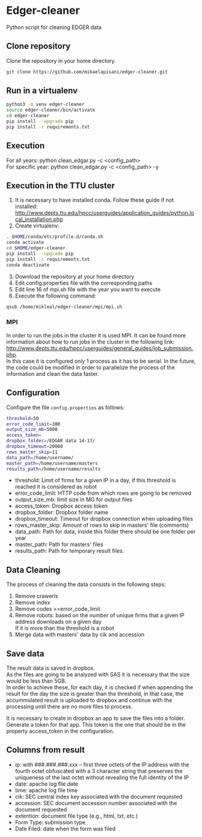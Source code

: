 # Edger-cleaner
Python script for cleaning EDGER data

## Clone repository
Clone the repository in your home directory.  
```bash
git clone https://github.com/mikaelapisani/edger-cleaner.git
```

## Run in a virtualenv
```bash
python3 -m venv edger-cleaner
source edger-cleaner/bin/activate
cd edger-cleaner 
pip install --upgrade pip
pip install -r requirements.txt
```
## Execution
For all years: python clean_edgar.py -c <config_path>    
For specific year: python clean_edgar.py -c <config_path> -y <year>    

## Execution in the TTU cluster
1. It is necessary to have installed conda. 
   Follow these guide if not installed: http://www.depts.ttu.edu/hpcc/userguides/application_guides/python.local_installation.php
2. Create virtualenv:    
```bash
. $HOME/conda/etc/profile.d/conda.sh
conda activate
cd $HOME/edger-cleaner
pip install --upgrade pip
pip install -r requirements.txt
conda deactivate
```

3. Download the repository at your home directory
4. Edit config.properties file with the corresponding paths
4. Edit line 16 of mpi.sh file with the year you want to execute
5. Execute the following command:        
```bash
qsub /home/mikleal/edger-cleaner/mpi/mpi.sh
```

### MPI
In order to run the jobs in the cluster it is used MPI. It can be found more information about how to run jobs in the cluster in the following link: http://www.depts.ttu.edu/hpcc/userguides/general_guides/job_submission.php.      
In this case it is configured only 1 process as it has to be serial.  In the future, the code could be modified in order to parallelize the process of the information and clean the data faster.   

## Configuration

Configure the file ``config.properties`` as follows:         

```bash
threshold=50
error_code_limit=300
output_size_mb=5000
access_token=
dropbox_folder=/EDGAR data 14-17/
dropbox_timeout=20000
rows_master_skip=11
data_path=/home/username/
master_path=/home/username/masters
results_path=/home/username/results
```

- threshold:         Limit of firms for a given IP in a day, if this threshold is reached it is considered as robot
- error_code_limit:  HTTP code from which rows are going to be removed 
- output_size_mb:    limit size in MG for output files
- access_token:      Dropbox access token   
- dropbox_folder:    Dropbox folder name
- dropbox_timeout:   Timeout for dropbox connection when uploading files   
- rows_master_skip:  Amount of rows to skip in masters' file (comments)   
- data_path:         Path for data, inside this folder there should be one folder per year     
- master_path:       Path for masters' files   
- results_path:      Path for temporary result files.       


## Data Cleaning
The process of cleaning the data consists in the following steps:  

1. Remove crawerls     
2. Remove index   
3. Remove codes >=error_code_limit   
4. Remove robots:  based on the number of unique firms that a given IP address downloads on a given day    
                   If it is more than the threshold is a robot   
5. Merge data with masters' data by cik and accession   

## Save data
The result data is saved in dropbox.     
As the files are going to be analyzed with SAS it is necessary that the size would be less than 5GB.   
In order to achieve these, for each day, it is checked if when appending the result for the day the size is greater than the threshold, in that case, the accummulated result is uploaded to dropbox and continue with the processing until there are no more files to process.   

It is necessary to create in dropbox an app to save the files into a folder. Generate a token for that app.
This token is the one that should be in the property access_token in the configuration.

## Columns from result
- ip: with ###.###.###.xxx – first three octets of the IP address with the fourth octet obfuscated with a 3 character string that preserves the uniqueness of the last octet without revealing the full identity of the IP
- date: apache log file date
- time: apache log file time
- cik: SEC central index key associated with the document requested
- accession: SEC document accession number associated with the document requested
- extention: document file type (e.g., html, txt, etc.)
- Form Type: submission type 
- Date Filed: date when the form was filed


    


